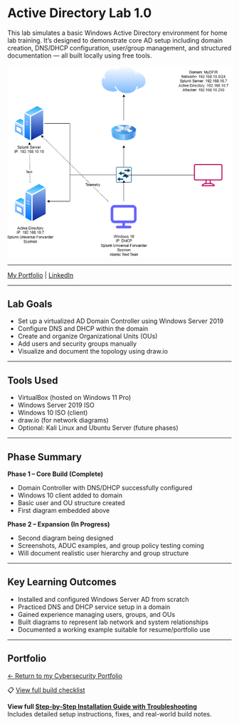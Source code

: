 # Active Directory Lab 1.0

This lab simulates a basic Windows Active Directory environment for home lab training. It’s designed to demonstrate core AD setup including domain creation, DNS/DHCP configuration, user/group management, and structured documentation — all built locally using free tools.

![Lab Topology](./diagrams/ad-lab1.0.drawio.png)

---

[My Portfolio](https://stevenloucks.tech) | [LinkedIn](https://www.linkedin.com/in/steven-loucks)

---

## Lab Goals

- Set up a virtualized AD Domain Controller using Windows Server 2019
- Configure DNS and DHCP within the domain
- Create and organize Organizational Units (OUs)
- Add users and security groups manually
- Visualize and document the topology using draw.io

---

## Tools Used

- VirtualBox (hosted on Windows 11 Pro)
- Windows Server 2019 ISO
- Windows 10 ISO (client)
- draw.io (for network diagrams)
- Optional: Kali Linux and Ubuntu Server (future phases)

---

## Phase Summary

**Phase 1 – Core Build (Complete)**
- Domain Controller with DNS/DHCP successfully configured
- Windows 10 client added to domain
- Basic user and OU structure created
- First diagram embedded above

**Phase 2 – Expansion (In Progress)**
- Second diagram being designed
- Screenshots, ADUC examples, and group policy testing coming
- Will document realistic user hierarchy and group structure

---

## Key Learning Outcomes

- Installed and configured Windows Server AD from scratch
- Practiced DNS and DHCP service setup in a domain
- Gained experience managing users, groups, and OUs
- Built diagrams to represent lab network and system relationships
- Documented a working example suitable for resume/portfolio use

---

## Portfolio

[← Return to my Cybersecurity Portfolio](https://stevenloucks.tech#labs)

📋 [View full build checklist](./checklist.md)

**View full [Step-by-Step Installation Guide with Troubleshooting](./docs/install_guide.md)**  
Includes detailed setup instructions, fixes, and real-world build notes.
